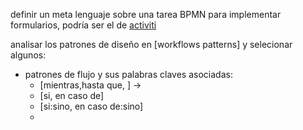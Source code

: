 definir un meta lenguaje sobre una tarea BPMN para implementar formularios, podría ser el de [activiti](activiti.org)

analisar los patrones de diseño en [workflows patterns] y selecionar algunos:
 * patrones de flujo y sus palabras claves asociadas:
    - [mientras,hasta que, ] ->
    - [si, en caso de]
    - [si:sino, en caso de:sino]
    - 
